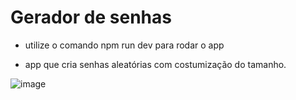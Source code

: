 # Gerador de senhas

- utilize o comando npm run dev para rodar o app

- app que cria senhas aleatórias com costumização do tamanho.

![image](https://github.com/Baliieiro/Portifolio/assets/107065917/4702f469-15dd-46e3-bbe2-245a44c98667)
